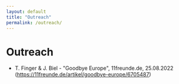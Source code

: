 ```yaml
---
layout: default
title: "Outreach"
permalink: /outreach/
---
```

# Outreach

- T. Finger & J. Biel - "Goodbye Europe", 11freunde.de, 25.08.2022 (https://11freunde.de/artikel/goodbye-europe/6705487)
